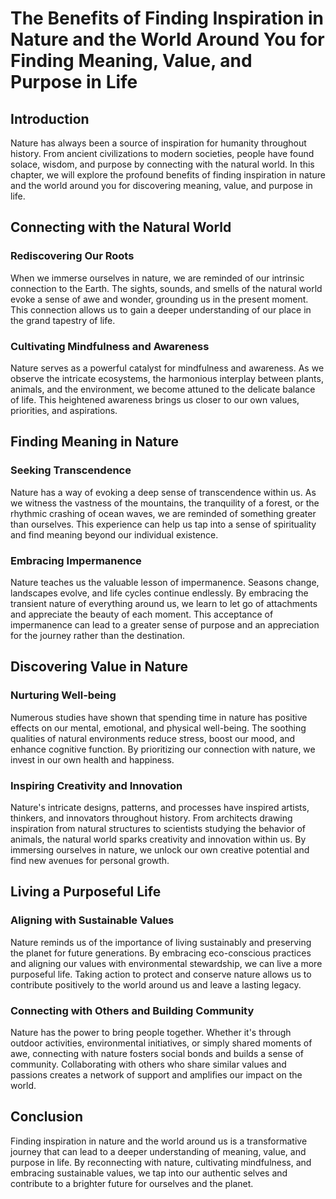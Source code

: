 # The Benefits of Finding Inspiration in Nature and the World Around You for Finding Meaning, Value, and Purpose in Life

## Introduction

Nature has always been a source of inspiration for humanity throughout history. From ancient civilizations to modern societies, people have found solace, wisdom, and purpose by connecting with the natural world. In this chapter, we will explore the profound benefits of finding inspiration in nature and the world around you for discovering meaning, value, and purpose in life.

## Connecting with the Natural World

### Rediscovering Our Roots

When we immerse ourselves in nature, we are reminded of our intrinsic connection to the Earth. The sights, sounds, and smells of the natural world evoke a sense of awe and wonder, grounding us in the present moment. This connection allows us to gain a deeper understanding of our place in the grand tapestry of life.

### Cultivating Mindfulness and Awareness

Nature serves as a powerful catalyst for mindfulness and awareness. As we observe the intricate ecosystems, the harmonious interplay between plants, animals, and the environment, we become attuned to the delicate balance of life. This heightened awareness brings us closer to our own values, priorities, and aspirations.

## Finding Meaning in Nature

### Seeking Transcendence

Nature has a way of evoking a deep sense of transcendence within us. As we witness the vastness of the mountains, the tranquility of a forest, or the rhythmic crashing of ocean waves, we are reminded of something greater than ourselves. This experience can help us tap into a sense of spirituality and find meaning beyond our individual existence.

### Embracing Impermanence

Nature teaches us the valuable lesson of impermanence. Seasons change, landscapes evolve, and life cycles continue endlessly. By embracing the transient nature of everything around us, we learn to let go of attachments and appreciate the beauty of each moment. This acceptance of impermanence can lead to a greater sense of purpose and an appreciation for the journey rather than the destination.

## Discovering Value in Nature

### Nurturing Well-being

Numerous studies have shown that spending time in nature has positive effects on our mental, emotional, and physical well-being. The soothing qualities of natural environments reduce stress, boost our mood, and enhance cognitive function. By prioritizing our connection with nature, we invest in our own health and happiness.

### Inspiring Creativity and Innovation

Nature's intricate designs, patterns, and processes have inspired artists, thinkers, and innovators throughout history. From architects drawing inspiration from natural structures to scientists studying the behavior of animals, the natural world sparks creativity and innovation within us. By immersing ourselves in nature, we unlock our own creative potential and find new avenues for personal growth.

## Living a Purposeful Life

### Aligning with Sustainable Values

Nature reminds us of the importance of living sustainably and preserving the planet for future generations. By embracing eco-conscious practices and aligning our values with environmental stewardship, we can live a more purposeful life. Taking action to protect and conserve nature allows us to contribute positively to the world around us and leave a lasting legacy.

### Connecting with Others and Building Community

Nature has the power to bring people together. Whether it's through outdoor activities, environmental initiatives, or simply shared moments of awe, connecting with nature fosters social bonds and builds a sense of community. Collaborating with others who share similar values and passions creates a network of support and amplifies our impact on the world.

## Conclusion

Finding inspiration in nature and the world around us is a transformative journey that can lead to a deeper understanding of meaning, value, and purpose in life. By reconnecting with nature, cultivating mindfulness, and embracing sustainable values, we tap into our authentic selves and contribute to a brighter future for ourselves and the planet.
